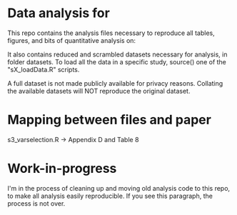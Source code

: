 # Data analysis for <TODO>
This repo contains the analysis files necessary to reproduce all tables, 
figures, and bits of quantitative analysis on:

<TODO>

It also contains reduced and scrambled datasets necessary for analysis, in 
folder datasets. To load all the data in a specific study, source() one of the
"sX_loadData.R" scripts.

A full dataset is not made publicly available for privacy reasons. Collating the 
available datasets will NOT reproduce the original dataset.

# Mapping between files and paper

s3_varselection.R -> Appendix D  and Table 8

# Work-in-progress

I'm in the process of cleaning up and moving old analysis code to this repo, to
make all analysis easily reproducible. If you see this paragraph, the process is 
not over.

